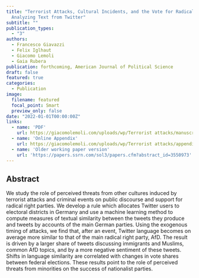 ```yaml
---
title: "Terrorist Attacks, Cultural Incidents, and the Vote for Radical Parties:
  Analyzing Text from Twitter"
subtitle: ""
publication_types:
  - "3"
authors:
  - Francesco Giavazzi
  - Felix Iglhaut
  - Giacomo Lemoli
  - Gaia Rubera
publication: forthcoming, American Journal of Political Science
draft: false
featured: true
categories:
  - Publication
image:
  filename: featured
  focal_point: Smart
  preview_only: false
date: "2022-01-01T00:00:00Z"
links:
  - name: 'PDF'
    url: https://giacomolemoli.com/uploads/wp/Terrorist attacks/manuscript.pdf
  - name: 'Online Appendix'
    url: https://giacomolemoli.com/uploads/wp/Terrorist attacks/appendix.pdf
  - name: 'Older working paper version'
    url: 'https://papers.ssrn.com/sol3/papers.cfm?abstract_id=3550973'
---
```


## Abstract

We study the role of perceived threats from other cultures induced by terrorist attacks and criminal events on public discourse and support for radical right parties. We develop a rule which allocates Twitter users to electoral districts in Germany and use a machine learning method to compute measures of textual similarity between the tweets they produce and tweets by accounts of the main German parties. Using the exogenous timing of attacks, we find that, after an event, Twitter language becomes on average more similar to that of the main radical right party, AfD.
The result is driven by a larger share of tweets discussing immigrants and Muslims, common AfD topics, and by a more negative sentiment of these tweets. Shifts in language similarity are correlated with changes in vote shares between federal elections. These results point to the role of perceived threats from minorities on the success of nationalist parties.
